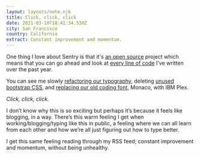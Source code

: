 ```yaml
---
layout: layouts/note.njk
title: Click, click, click
date: 2021-03-10T18:41:34.530Z
city: San Francisco
country: California
extract: Constant improvement and momentum.
---
```


One thing I love about Sentry is that it's [an open source](https://github.com/getsentry/sentry) project which means that you can go ahead and look at [every line of code](https://github.com/getsentry/sentry/commits?author=robinrendle) I've written over the past year.

You can see me slowly [refactoring our typography](https://github.com/getsentry/sentry/commit/25f5be962fcc05619fd13e837b0f11245a126204), deleting [unused bootstrap CSS](https://github.com/getsentry/sentry/commit/8a102aa68d45792cf233db75d7f76c3540f35eb0), and [replacing our old coding font](https://github.com/getsentry/sentry/commit/8a102aa68d45792cf233db75d7f76c3540f35eb0), Monaco, with IBM Plex.

_Click, click, click._

I don’t know why this is so exciting but perhaps it’s because it feels like blogging, in a way. There’s this warm feeling I get when working/blogging/typing like this in public, a feeling where we can all learn from each other and how we’re all just figuring out how to type better.

I get this same feeling reading through my RSS feed; constant improvement and momentum, without being unhealthy.
